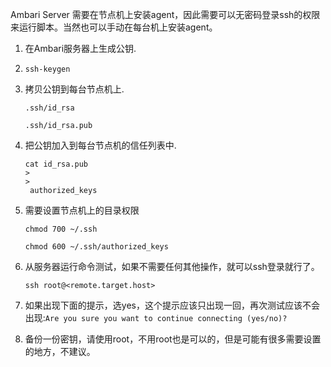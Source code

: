 Ambari Server 需要在节点机上安装agent，因此需要可以无密码登录ssh的权限来运行脚本。当然也可以手动在每台机上安装agent。

1. 在Ambari服务器上生成公钥.

2. ```
   ssh-keygen
   ```
3. 拷贝公钥到每台节点机上.

   ```
   .ssh/id_rsa
   ```

   ```
   .ssh/id_rsa.pub
   ```

4. 把公钥加入到每台节点机的信任列表中.

   ```
   cat id_rsa.pub 
   >
   >
    authorized_keys
   ```

5. 需要设置节点机上的目录权限

   ```
   chmod 700 ~/.ssh
   ```

   ```
   chmod 600 ~/.ssh/authorized_keys
   ```

6. 从服务器运行命令测试，如果不需要任何其他操作，就可以ssh登录就行了。

   ```
   ssh root@<remote.target.host>
   ```

7. 如果出现下面的提示，选yes，这个提示应该只出现一回，再次测试应该不会出现:`Are you sure you want to continue connecting (yes/no)?`

8. 备份一份密钥，请使用root，不用root也是可以的，但是可能有很多需要设置的地方，不建议。



